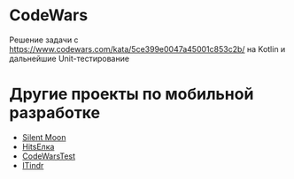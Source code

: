# CodeWars
Решение задачи с https://www.codewars.com/kata/5ce399e0047a45001c853c2b/ на Kotlin и дальнейшие Unit-тестирование 

# Другие проекты по мобильной разработке
* [Silent Moon](https://github.com/lnstnkv/MAD-SilentMoon)
* [HitsЕлка](https://github.com/lnstnkv/HitsElka)
* [CodeWarsTest](https://github.com/lnstnkv/CodeWarsTest)
* [ITindr](https://github.com/lnstnkv/MAD-ITindr)
